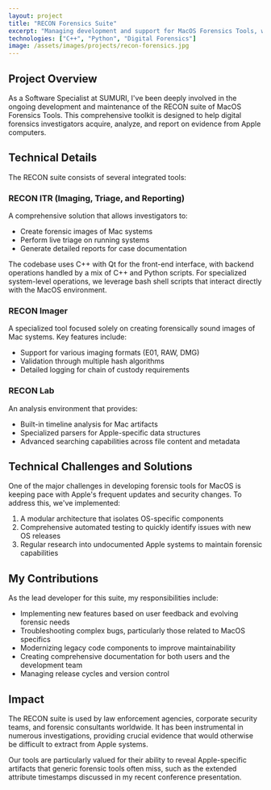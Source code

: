 ```yaml
---
layout: project
title: "RECON Forensics Suite"
excerpt: "Managing development and support for MacOS Forensics Tools, working with C++, Python, and bash shell codebases."
technologies: ["C++", "Python", "Digital Forensics"]
image: /assets/images/projects/recon-forensics.jpg
---
```


## Project Overview

As a Software Specialist at SUMURI, I've been deeply involved in the ongoing development and maintenance of the RECON suite of MacOS Forensics Tools. This comprehensive toolkit is designed to help digital forensics investigators acquire, analyze, and report on evidence from Apple computers.

## Technical Details

The RECON suite consists of several integrated tools:

### RECON ITR (Imaging, Triage, and Reporting)

A comprehensive solution that allows investigators to:

- Create forensic images of Mac systems
- Perform live triage on running systems
- Generate detailed reports for case documentation

The codebase uses C++ with Qt for the front-end interface, with backend operations handled by a mix of C++ and Python scripts. For specialized system-level operations, we leverage bash shell scripts that interact directly with the MacOS environment.

### RECON Imager

A specialized tool focused solely on creating forensically sound images of Mac systems. Key features include:

- Support for various imaging formats (E01, RAW, DMG)
- Validation through multiple hash algorithms
- Detailed logging for chain of custody requirements

### RECON Lab

An analysis environment that provides:

- Built-in timeline analysis for Mac artifacts
- Specialized parsers for Apple-specific data structures
- Advanced searching capabilities across file content and metadata

## Technical Challenges and Solutions

One of the major challenges in developing forensic tools for MacOS is keeping pace with Apple's frequent updates and security changes. To address this, we've implemented:

1. A modular architecture that isolates OS-specific components
2. Comprehensive automated testing to quickly identify issues with new OS releases
3. Regular research into undocumented Apple systems to maintain forensic capabilities

## My Contributions

As the lead developer for this suite, my responsibilities include:

- Implementing new features based on user feedback and evolving forensic needs
- Troubleshooting complex bugs, particularly those related to MacOS specifics
- Modernizing legacy code components to improve maintainability
- Creating comprehensive documentation for both users and the development team
- Managing release cycles and version control

## Impact

The RECON suite is used by law enforcement agencies, corporate security teams, and forensic consultants worldwide. It has been instrumental in numerous investigations, providing crucial evidence that would otherwise be difficult to extract from Apple systems.

Our tools are particularly valued for their ability to reveal Apple-specific artifacts that generic forensic tools often miss, such as the extended attribute timestamps discussed in my recent conference presentation.
